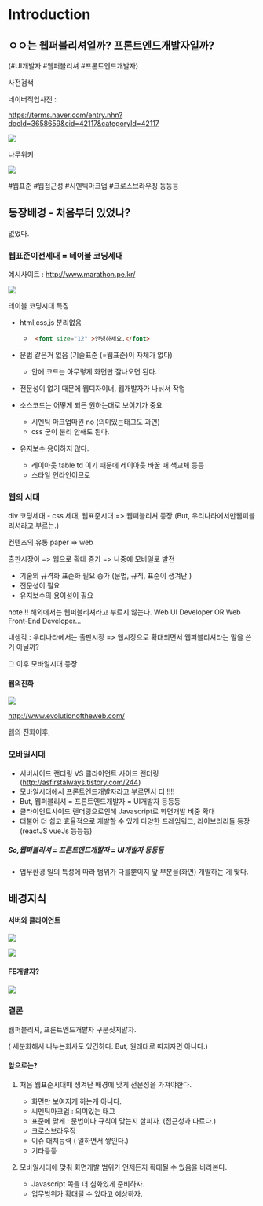 # Introduction

## ㅇㅇ는 웹퍼블리셔일까? 프론트엔드개발자일까?

(#UI개발자 #웹퍼블리셔 #프론트엔드개발자)



사전검색

네이버직업사전 : 

https://terms.naver.com/entry.nhn?docId=3658659&cid=42117&categoryId=42117

![](https://code.d2.co.kr/jewdri/images/intro/intro_01.jpg)

나무위키

![](https://code.d2.co.kr/jewdri/images/intro/intro_02.jpg)

#웹표준 #웹접근성 #시멘틱마크업 #크로스브라우징 등등등 



## 등장배경  - 처음부터 있었나? 

없었다. 



### 웹표준이전세대  = 테이블 코딩세대

예시사이트 : http://www.marathon.pe.kr/

![](https://code.d2.co.kr/jewdri/images/intro/before_01.jpg)



테이블 코딩시대 특징

- html,css,js 분리없음

  - ```html
     <font size="12" >안녕하세요.</font>
    ```

- 문법 같은거 없음 (기술표준 (=웹표준)이 자체가 없다)

  - 안에 코드는 아무렇게 화면만 잘나오면 된다.

- 전문성이 없기 때문에  웹디자이너, 웹개발자가 나눠서 작업 

- 소스코드는 어떻게 되든 원하는대로 보이기가 중요

  - 시멘틱 마크업따윈 no (의미있는태그도 과연)
  - css 굳이 분리 안해도 된다. 

- 유지보수 용이하지 않다. 
  - 레이아웃  table td 이기 때문에 레이아웃 바꿀 때 색교체 등등
  - 스타일 인라인이므로


### 웹의 시대

div 코딩세대 - css 세대, 웹표준시대 => 웹퍼블리셔 등장 (But,  우리나라에서만웹퍼블리셔라고 부르는.)

컨텐츠의 유통 paper => web 

출판시장이 => 웹으로 확대 증가 => 나중에 모바일로 발전

- 기술의 규격화 표준화 필요 증가 (문법, 규칙, 표준이 생겨난 )
- 전문성이 필요
- 유지보수의 용이성이 필요



note !!  해외에서는 웹퍼블리셔라고 부르지 않는다. Web UI Developer OR Web Front-End Developer...

내생각 : 우리나라에서는 출판시장 => 웹시장으로 확대되면서 웹퍼블리셔라는 말을 쓴거 아닐까?

그 이후 모바일시대 등장

#### 웹의진화

![](https://code.d2.co.kr/jewdri/images/intro/knowledge_04.jpg)

http://www.evolutionoftheweb.com/

웹의 진화이후, 



### 모바일시대

- 서버사이드 랜더링  VS 클라이언트 사이드 랜더링 (http://asfirstalways.tistory.com/244)
- 모바일시대에서 프론트엔드개발자라고 부르면서 더 !!!!
- But, 웹퍼블리셔 = 프론트엔드개발자 = UI개발자 등등등
- 클라이언트사이드 랜더링으로인해 Javascript로 화면개발 비중 확대
- 더불어 더 쉽고 효율적으로 개발할 수 있게 다양한 프레임워크, 라이브러리들 등장(reactJS vueJs 등등등)

##### So,웹퍼블리셔 = 프론트엔드개발자 = UI개발자 등등등

- 업무환경 일의 특성에 따라 범위가 다를뿐이지 앞 부분을(화면) 개발하는 게 맞다.



## 배경지식

#### 서버와 클라이언트

![](https://code.d2.co.kr/jewdri/images/intro/knowledge.jpg)

![](https://code.d2.co.kr/jewdri/images/intro/knowledge_02.jpg)

#### FE개발자?

![](https://code.d2.co.kr/jewdri/images/intro/knowledge_03.jpg)



### 결론

웹퍼블리셔, 프론트엔드개발자 구분짓지말자.

( 세분화해서 나누는회사도 있긴하다. But, 원래대로 따지자면 아니다.)

#### 앞으로는?

1. 처음 웹표준시대때 생겨난 배경에 맞게 전문성을 가져야한다. 

   - 화면만 보여지게 하는게 아니다.
   - 씨멘틱마크업 : 의미있는 태그
   - 표준에 맞게 : 문법이나 규칙이 맞는지 살피자. (접근성과 다르다.)
   - 크로스브라우징
   - 이슈 대처능력 ( 일하면서 쌓인다.)
   - 기타등등 

2. 모바일시대에 맞춰 화면개발 범위가 언제든지 확대될 수 있음을 바라본다.

   - Javascript 쪽을 더 심화있게 준비하자.
   - 업무범위가 확대될 수 있다고 예상하자.









